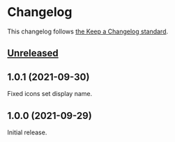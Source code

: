 # Changelog

This changelog follows [the Keep a Changelog standard](https://keepachangelog.com).


## [Unreleased](https://github.com/2zt/blade-cssgg/compare/1.0.0...main)


## 1.0.1 (2021-09-30)

Fixed icons set display name.

## 1.0.0 (2021-09-29)

Initial release.
